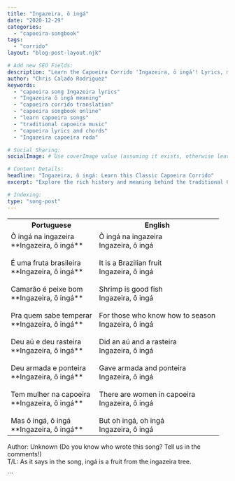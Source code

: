 ```yaml
---
title: "Ingazeira, ô ingá"
date: "2020-12-29"
categories:
  - "capoeira-songbook"
tags:
  - "corrido"
layout: "blog-post-layout.njk"

# Add new SEO Fields:
description: "Learn the Capoeira Corrido 'Ingazeira, ô ingá'! Lyrics, meaning, and cultural context. Perfect for practitioners and enthusiasts."
author: "Chris Calado Rodriguez"
keywords:
  - "capoeira song Ingazeira lyrics"
  - "Ingazeira ô ingá meaning"
  - "capoeira corrido translation"
  - "capoeira songbook online"
  - "learn capoeira songs"
  - "traditional capoeira music"
  - "capoeira lyrics and chords"
  - "Ingazeira capoeira roda"

# Social Sharing:
socialImage: # Use coverImage value (assuming it exists, otherwise leave blank)

# Content Details:
headline: "Ingazeira, ô ingá: Learn this Classic Capoeira Corrido"
excerpt: "Explore the rich history and meaning behind the traditional Capoeira corrido 'Ingazeira, ô ingá', unlocking a deeper understanding of this captivating art form."

# Indexing:
type: "song-post"
---
```



<table class="capoeira-table">
    <tr class="header-row">
        <th>Portuguese</th>
        <th>English</th>
    </tr>
    <tr>
        <td>Ô ingá na ingazeira<br>
        **Ingazeira, ô ingá**<br><br>
        É uma fruta brasileira<br>
        **Ingazeira, ô ingá**<br><br>
        Camarão é peixe bom<br>
        **Ingazeira, ô ingá**<br><br>
        Pra quem sabe temperar<br>
        **Ingazeira, ô ingá**<br><br>
        Deu aú e deu rasteira<br>
        **Ingazeira, ô ingá**<br><br>
        Deu armada e ponteira<br>
        **Ingazeira, ô ingá**<br><br>
        Tem mulher na capoeira<br>
        **Ingazeira, ô ingá**<br><br>
        Mas ô ingá, ô ingá<br>
        **Ingazeira, ô ingá**
        </td>
        <td>Ô ingá na ingazeira<br>
        Ingazeira, ô ingá<br><br>
        It is a Brazilian fruit<br>
        Ingazeira, ô ingá<br><br>
        Shrimp is good fish<br>
        Ingazeira, ô ingá<br><br>
        For those who know how to season<br>
        Ingazeira, ô ingá<br><br>
        Did an aú and a rasteira<br>
        Ingazeira, ô ingá<br><br>
        Gave armada and ponteira<br>
        Ingazeira, ô ingá<br><br>
        There are women in capoeira<br>
        Ingazeira, ô ingá<br><br>
        But oh ingá, oh ingá<br>
        Ingazeira, ô ingá
        </td>
    </tr>
</table>
<figcaption>

Author: Unknown (Do you know who wrote this song? Tell us in the comments!)<br>
T/L: As it says in the song, ingá is a fruit from the ingazeira tree.

</figcaption>
```
